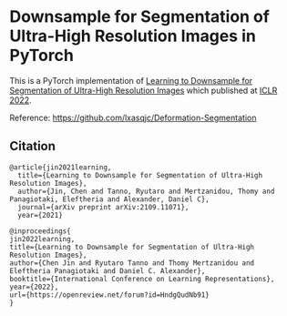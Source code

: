 # Downsample for Segmentation of Ultra-High Resolution Images in PyTorch

This is a PyTorch implementation of [Learning to Downsample for Segmentation of Ultra-High Resolution Images](https://lxasqjc.github.io/learn-downsample.github.io/) which published at [ICLR 2022](https://openreview.net/forum?id=HndgQudNb91).

Reference: https://github.com/lxasqjc/Deformation-Segmentation

## Citation

```
@article{jin2021learning,
  title={Learning to Downsample for Segmentation of Ultra-High Resolution Images},
  author={Jin, Chen and Tanno, Ryutaro and Mertzanidou, Thomy and Panagiotaki, Eleftheria and Alexander, Daniel C},
  journal={arXiv preprint arXiv:2109.11071},
  year={2021}

@inproceedings{
jin2022learning,
title={Learning to Downsample for Segmentation of Ultra-High Resolution Images},
author={Chen Jin and Ryutaro Tanno and Thomy Mertzanidou and Eleftheria Panagiotaki and Daniel C. Alexander},
booktitle={International Conference on Learning Representations},
year={2022},
url={https://openreview.net/forum?id=HndgQudNb91}
}
```
